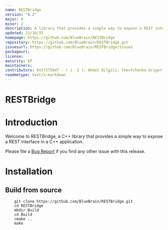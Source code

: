 ```yaml
---
name: RESTBridge
version: "0.2"
major: 0
minor: 2
description: A library that provides a simple way to expose a REST interface in a C++ application
updated: 23/10/15
homepage: https://github.com/BlueBrain/RESTBridge
repository: https://github.com/BlueBrain/RESTBridge.git
issuesurl: https://github.com/BlueBrain/RESTBridge/issues
packageurl: 
license: 
maturity: EP
maintainers: 
contributors: 0x5f3759df - ( i  1 ); Ahmet Bilgili; Chevtchenko Grigori; Cyrille Favreau; Daniel Nachbaur; Juan Hernando; Raphael Dumusc; Stefan Eilemann; chevtche; hernando
readmetype: text/x-markdown
---
```

RESTBridge
============

# Introduction

Welcome to RESTBridge, a C++ library that provides a simple way to expose a
REST interface in a C++ application.

Please file a [Bug Report](https://github.com/BlueBrain/RESTBridge/issues)
if you find any other issue with this release.

# Installation

## Build from source

~~~
    git clone https://github.com/BlueBrain/RESTBridge.git
    cd RESTBridge
    mkdir Build
    cd Build
    cmake ..
    make
~~~


